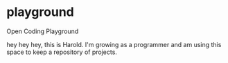 # playground
Open Coding Playground

hey hey hey, this is Harold. I'm growing as a programmer and am using this space to keep a repository of projects. 
